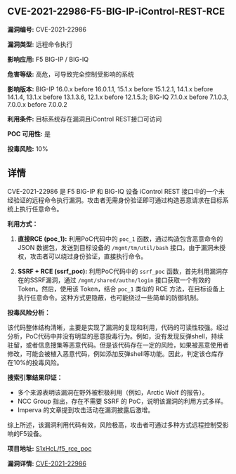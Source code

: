 ## CVE-2021-22986-F5-BIG-IP-iControl-REST-RCE

**漏洞编号:** CVE-2021-22986

**漏洞类型:** 远程命令执行

**影响应用:** F5 BIG-IP / BIG-IQ

**危害等级:** 高危，可导致完全控制受影响的系统

**影响版本:** BIG-IP 16.0.x before 16.0.1.1, 15.1.x before 15.1.2.1, 14.1.x before 14.1.4, 13.1.x before 13.1.3.6, 12.1.x before 12.1.5.3; BIG-IQ 7.1.0.x before 7.1.0.3, 7.0.0.x before 7.0.0.2

**利用条件:** 目标系统存在漏洞且iControl REST接口可访问

**POC 可用性:** 是

**投毒风险:** 10%

## 详情

CVE-2021-22986 是 F5 BIG-IP 和 BIG-IQ 设备 iControl REST 接口中的一个未经验证的远程命令执行漏洞。攻击者无需身份验证即可通过构造恶意请求在目标系统上执行任意命令。

**利用方式：**

1.  **直接RCE (poc_1):** 利用PoC代码中的 `poc_1` 函数，通过构造包含恶意命令的 JSON 数据包，发送到目标设备的 `/mgmt/tm/util/bash` 接口。由于漏洞未授权，攻击者可以绕过身份验证，直接执行命令。

2.  **SSRF + RCE (ssrf_poc):** 利用PoC代码中的 `ssrf_poc` 函数，首先利用漏洞存在的SSRF漏洞，通过 `/mgmt/shared/authn/login` 接口获取一个有效的 Token。然后，使用该 Token，结合 `poc_1` 类似的 RCE 方法，在目标设备上执行任意命令。这种方式更隐蔽，也可能绕过一些简单的防御机制。

**投毒风险分析：**

该代码整体结构清晰，主要是实现了漏洞的复现和利用，代码的可读性较强。经过分析，PoC代码中并没有明显的恶意投毒行为。例如，没有发现反弹shell，持续驻留，或者信息搜集等恶意代码。但是该代码存在一定的风险，如果被恶意使用者修改，可能会被植入恶意代码，例如添加反弹shell等功能。因此，判定该仓库存在10%的投毒风险。

**搜索引擎结果印证：**

*   多个来源表明该漏洞在野外被积极利用（例如，Arctic Wolf 的报告）。
*   NCC Group 指出，存在不需要 SSRF 的 PoC，说明该漏洞的利用方式多样。
*   Imperva 的文章提到攻击活动在漏洞披露后激增。

综上所述，该漏洞利用代码有效，风险极高，攻击者可通过多种方式远程控制受影响的F5设备。

**项目地址:** [S1xHcL/f5_rce_poc](https://github.com/S1xHcL/f5_rce_poc)

**漏洞详情:** [CVE-2021-22986](https://nvd.nist.gov/vuln/detail/CVE-2021-22986)